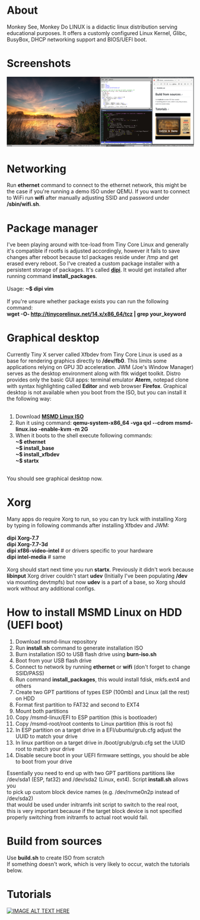 # About
Monkey See, Monkey Do LINUX is a didactic linux distribution serving
educational purposes. It offers a customly configured Linux Kernel,
Glibc, BusyBox, DHCP networking support and BIOS/UEFI boot.

# Screenshots
[![IMAGE ALT TEXT HERE](https://raw.githubusercontent.com/maksimKorzh/msmd-linux/main/scr.png)](https://www.youtube.com/watch?v=EVTw4YqPdKA)

# Networking
Run **ethernet** command to connect to the ethernet network, this might
be the case if you're running a demo ISO under QEMU. If you want to connect
to WiFi run **wifi** after manually adjusting SSID and password under **/sbin/wifi.sh**.

# Package manager
I've been playing around with tce-load from Tiny Core Linux and generally it's
compatible if rootfs is adjusted accordingly, however it fails to save changes
after reboot because tcl packages reside under /tmp and get erased every reboot.
So I've created a custom package installer with a persistent storage of packages.
It's called <a href="https://github.com/maksimKorzh/dipi">**dipi**</a>.
It would get installed after running command **install_packages**.
<br>
<br>
Usage: **~$ dipi vim**<br>
<br>
If you're unsure whether package exists you can run the following command:<br>
**wget -O- http://tinycorelinux.net/14.x/x86_64/tcz | grep your_keyword**

# Graphical desktop
Currently Tiny X server called Xfbdev from Tiny Core Linux is used as a base
for rendering graphics directly to **/dev/fb0**. This limits some applications
relying on GPU 3D acceleration. JWM (Joe's Window Manager) serves as the desktop 
environment along with fltk widget toolkit. Distro provides only the basic GUI apps: 
terminal emulator **Aterm**, notepad clone with syntax highlighting called **Editor** 
and web browser **Firefox**. Graphical desktop is not available when you boot from the ISO,
but you can install it the following way:<br>
<br>
1. Download <a href="https://github.com/maksimKorzh/msmd-linux/releases/tag/0.1">**MSMD Linux ISO**</a>
2. Run it using command: **qemu-system-x86_64 -vga qxl --cdrom msmd-linux.iso -enable-kvm -m 2G**
3. When it boots to the shell execute following commands:<br>
**~$ ethernet**<br>
**~$ install_base**<br>
**~$ install_xfbdev**<br>
**~$ startx**<br>
<br>
You should see graphical desktop now.

# Xorg
Many apps do require Xorg to run, so you can try luck with
installing Xorg by typing in following commands after installing
Xfbdev and JWM:<br>
<br>
**dipi Xorg-7.7**<br>
**dipi Xorg-7.7-3d**<br>
**dipi xf86-video-intel** # or drivers specific to your hardware<br>
**dipi intel-media** # same<br>
<br>
Xorg should start next time you run **startx**.
Previously it didn't work because **libinput** Xorg driver
couldn't start **udev** (Initially I've been populating **/dev** via mounting devtmpfs)
but now **udev** is a part of a base, so Xorg should work without any additional configs.

# How to install MSMD Linux on HDD (UEFI boot)
1. Download msmd-linux repository
2. Run **install.sh** command to generate installation ISO
3. Burn installation ISO to USB flash drive using **burn-iso.sh**
4. Boot from your USB flash drive
5. Connect to network by running **ethernet** or **wifi** (don't forget to change SSID/PASS)
6. Run command **install_packages**, this would install fdisk, mkfs.ext4 and others
7. Create two GPT partitions of types ESP (100mb) and Linux (all the rest) on HDD
8. Format first partition to FAT32 and second to EXT4
9. Mount both partitions
10. Copy /msmd-linux/EFI to ESP partition (this is bootloader)
11. Copy /msmd-root/root contents to Linux partition (this is root fs)
12. In ESP partition on a target drive in a EFI/ubuntu/grub.cfg adjust the UUID to match your drive
13. In linux partition on a target drive in /boot/grub/grub.cfg set the UUID root to match your drive
14. Disable secure boot in your UEFI firmware settings, you should be able to boot from your drive

Essentially you need to end up with two GPT partitions partitions like<br>
/dev/sda1 (ESP, fat32) and /dev/sda2 (Linux, ext4). Script **install.sh** allows you<br>
to pick up custom block device names (e.g. /dev/nvme0n2p instead of /dev/sda2)<br>
that would be used under initramfs init script to switch to the real root,<br>
this is very important because if the target block device is not specified<br>
properly switching from initramfs to actual root would fail.

# Build from sources
Use **build.sh** to create ISO from scratch<br>
If something doesn't work, which is very likely to occur, 
watch the tutorials below.

# Tutorials
[![IMAGE ALT TEXT HERE](https://img.youtube.com/vi/DAXVgdpe7HE/0.jpg)](https://www.youtube.com/watch?v=DAXVgdpe7HE&list=PLLfIBXQeu3aZuc_0xTE2dY3juntHF5xJY&index=2)
